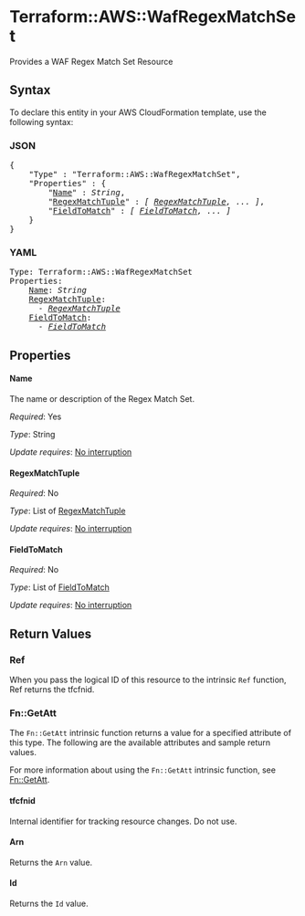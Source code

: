 # Terraform::AWS::WafRegexMatchSet

Provides a WAF Regex Match Set Resource

## Syntax

To declare this entity in your AWS CloudFormation template, use the following syntax:

### JSON

<pre>
{
    "Type" : "Terraform::AWS::WafRegexMatchSet",
    "Properties" : {
        "<a href="#name" title="Name">Name</a>" : <i>String</i>,
        "<a href="#regexmatchtuple" title="RegexMatchTuple">RegexMatchTuple</a>" : <i>[ <a href="regexmatchtuple.md">RegexMatchTuple</a>, ... ]</i>,
        "<a href="#fieldtomatch" title="FieldToMatch">FieldToMatch</a>" : <i>[ <a href="fieldtomatch.md">FieldToMatch</a>, ... ]</i>
    }
}
</pre>

### YAML

<pre>
Type: Terraform::AWS::WafRegexMatchSet
Properties:
    <a href="#name" title="Name">Name</a>: <i>String</i>
    <a href="#regexmatchtuple" title="RegexMatchTuple">RegexMatchTuple</a>: <i>
      - <a href="regexmatchtuple.md">RegexMatchTuple</a></i>
    <a href="#fieldtomatch" title="FieldToMatch">FieldToMatch</a>: <i>
      - <a href="fieldtomatch.md">FieldToMatch</a></i>
</pre>

## Properties

#### Name

The name or description of the Regex Match Set.

_Required_: Yes

_Type_: String

_Update requires_: [No interruption](https://docs.aws.amazon.com/AWSCloudFormation/latest/UserGuide/using-cfn-updating-stacks-update-behaviors.html#update-no-interrupt)

#### RegexMatchTuple

_Required_: No

_Type_: List of <a href="regexmatchtuple.md">RegexMatchTuple</a>

_Update requires_: [No interruption](https://docs.aws.amazon.com/AWSCloudFormation/latest/UserGuide/using-cfn-updating-stacks-update-behaviors.html#update-no-interrupt)

#### FieldToMatch

_Required_: No

_Type_: List of <a href="fieldtomatch.md">FieldToMatch</a>

_Update requires_: [No interruption](https://docs.aws.amazon.com/AWSCloudFormation/latest/UserGuide/using-cfn-updating-stacks-update-behaviors.html#update-no-interrupt)

## Return Values

### Ref

When you pass the logical ID of this resource to the intrinsic `Ref` function, Ref returns the tfcfnid.

### Fn::GetAtt

The `Fn::GetAtt` intrinsic function returns a value for a specified attribute of this type. The following are the available attributes and sample return values.

For more information about using the `Fn::GetAtt` intrinsic function, see [Fn::GetAtt](https://docs.aws.amazon.com/AWSCloudFormation/latest/UserGuide/intrinsic-function-reference-getatt.html).

#### tfcfnid

Internal identifier for tracking resource changes. Do not use.

#### Arn

Returns the <code>Arn</code> value.

#### Id

Returns the <code>Id</code> value.

